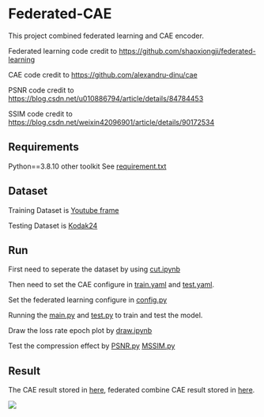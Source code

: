 # Federated-CAE
This project combined federated learning and CAE encoder. 

Federated learning code credit to https://github.com/shaoxiongji/federated-learning 

CAE code credit to https://github.com/alexandru-dinu/cae

PSNR code credit to https://blog.csdn.net/u010886794/article/details/84784453

SSIM code credit to https://blog.csdn.net/weixin42096901/article/details/90172534


## Requirements
Python==3.8.10 other toolkit See [requirement.txt](https://github.com/ywx980615/Federated-CAE/blob/master/requirements.txt)

## Dataset
Training Dataset is [Youtube frame](https://drive.google.com/open?id=1wbwkpz38stSFMwgEKhoDCQCMiLLFVC4T)

Testing Dataset is [Kodak24](http://r0k.us/graphics/kodak/) 


## Run
First need to seperate the dataset by using [cut.ipynb](https://github.com/ywx980615/Federated-CAE/blob/master/utils/cut.ipynb)

Then need to set the CAE configure in [train.yaml](https://github.com/ywx980615/Federated-CAE/blob/master/configs/train.yaml) and [test.yaml](https://github.com/ywx980615/Federated-CAE/blob/master/configs/test.yaml).

Set the federated learning configure in [config.py](https://github.com/ywx980615/Federated-CAE/blob/master/src/config.py)

Running the [main.py](https://github.com/ywx980615/Federated-CAE/blob/master/main.py) and [test.py](https://github.com/ywx980615/Federated-CAE/blob/master/src/test.py) to train and test the model.

Draw the loss rate epoch plot by [draw.ipynb](https://github.com/ywx980615/Federated-CAE/blob/master/utils/draw.ipynb)

Test the compression effect by [PSNR.py](https://github.com/ywx980615/Federated-CAE/blob/master/utils/PSNR.py) [MSSIM.py](https://github.com/ywx980615/Federated-CAE/blob/master/utils/MSSIM.py) 


## Result
The CAE result stored in [here](https://github.com/ywx980615/Federated-CAE/tree/master/CAE_OUT), federated combine CAE result stored in [here](https://github.com/ywx980615/Federated-CAE/tree/master/FL_CAE_out).

![](https://github.com/ywx980615/Federated-CAE/blob/master/SHOW.png)

